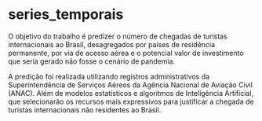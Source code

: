 # series_temporais
O objetivo do trabalho é predizer o número de chegadas de turistas internacionais ao Brasil, desagregados por países de residência permanente, por via de acesso aérea e o potencial valor de investimento que seria gerado não fosse o cenário de pandemia.

A predição foi realizada utilizando registros administrativos da Superintendência de Serviços Aéreos da Agência Nacional de Aviação Civil (ANAC). Além de modelos estatísticos e algoritmos de Inteligência Artificial, que selecionarão os recursos mais expressivos para justificar a chegada de turistas internacionais não residentes ao Brasil.
